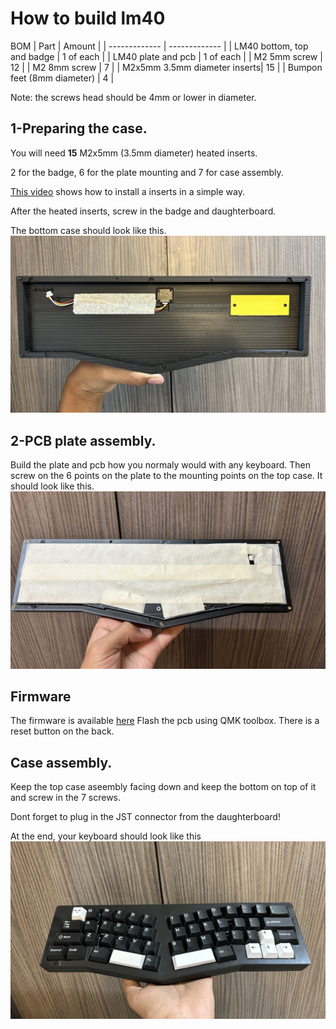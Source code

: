 # How to build lm40

BOM
| Part | Amount |
| ------------- | ------------- |
| LM40 bottom, top and badge | 1 of each  |
| LM40 plate and pcb  | 1 of each  |
| M2 5mm screw | 12 |
| M2 8mm screw | 7  |
| M2x5mm 3.5mm diameter inserts| 15 |
| Bumpon feet (8mm diameter) | 4 |

Note: the screws head should be 4mm or lower in diameter.
## 1-Preparing the case.
You will need **15** M2x5mm (3.5mm diameter) heated inserts.

2 for the badge, 6 for the plate mounting and 7 for case assembly.

[This video](https://youtu.be/KqSmCHr4fdA?t=165) shows how to install a inserts in a simple way.

After the heated inserts, screw in the badge and daughterboard.

The bottom case should look like this.
![](https://github.com/anikodi0907/LM40/blob/main/Pictures/IMG-2584.jpg)

## 2-PCB plate assembly.
Build the plate and pcb how you normaly would with any keyboard.
Then screw on the 6 points on the plate to the mounting points on the top case.
It should look like this.
![](https://github.com/anikodi0907/LM40/blob/main/Pictures/IMG-2583.jpg)

## Firmware
The firmware is available [here](https://github.com/anikodi0907/LM40/tree/main/QMK%20stuff)
Flash the pcb using QMK toolbox.
There is a reset button on the back.

## Case assembly.

Keep the top case aseembly facing down and keep the bottom on top of it and screw in the 7 screws.

Dont forget to plug in the JST connector from the daughterboard!

At the end, your keyboard should look like this
![](https://github.com/anikodi0907/LM40/blob/main/Pictures/IMG-2585.jpg)


